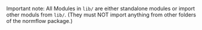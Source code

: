 Important note:
    All Modules in `lib/` are either standalone modules or import other moduls
    from `lib/`.
    (They must NOT import anything from other folders of the normflow package.)
